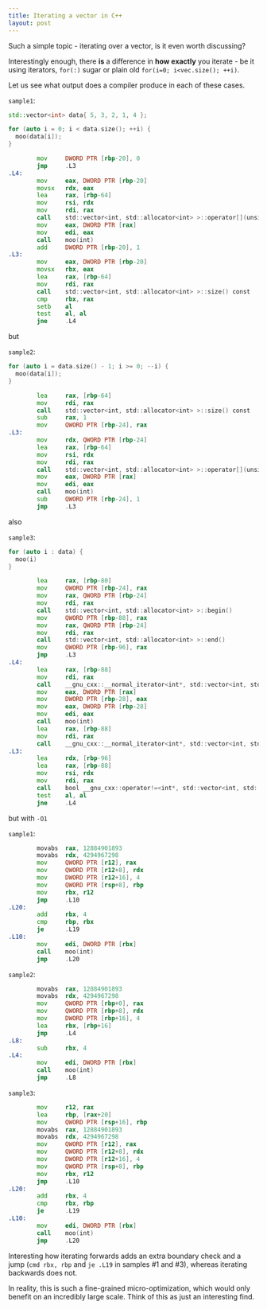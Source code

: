 ```yaml
---
title: Iterating a vector in C++
layout: post
---
```


Such a simple topic - iterating over a vector, is it even worth discussing?

Interestingly enough, there **is** a difference in **how exactly** you iterate - be it using iterators, `for(:)` sugar or plain old `for(i=0; i<vec.size(); ++i)`.

Let us see what output does a compiler produce in each of these cases.

`sample1`:

```cpp
std::vector<int> data{ 5, 3, 2, 1, 4 };

for (auto i = 0; i < data.size(); ++i) {
  moo(data[i]);
}
```

```asm
        mov     DWORD PTR [rbp-20], 0
        jmp     .L3
.L4:
        mov     eax, DWORD PTR [rbp-20]
        movsx   rdx, eax
        lea     rax, [rbp-64]
        mov     rsi, rdx
        mov     rdi, rax
        call    std::vector<int, std::allocator<int> >::operator[](unsigned long)
        mov     eax, DWORD PTR [rax]
        mov     edi, eax
        call    moo(int)
        add     DWORD PTR [rbp-20], 1
.L3:
        mov     eax, DWORD PTR [rbp-20]
        movsx   rbx, eax
        lea     rax, [rbp-64]
        mov     rdi, rax
        call    std::vector<int, std::allocator<int> >::size() const
        cmp     rbx, rax
        setb    al
        test    al, al
        jne     .L4
```

but

`sample2`:

```cpp
for (auto i = data.size() - 1; i >= 0; --i) {
  moo(data[i]);
}
```

```asm
        lea     rax, [rbp-64]
        mov     rdi, rax
        call    std::vector<int, std::allocator<int> >::size() const
        sub     rax, 1
        mov     QWORD PTR [rbp-24], rax
.L3:
        mov     rdx, QWORD PTR [rbp-24]
        lea     rax, [rbp-64]
        mov     rsi, rdx
        mov     rdi, rax
        call    std::vector<int, std::allocator<int> >::operator[](unsigned long)
        mov     eax, DWORD PTR [rax]
        mov     edi, eax
        call    moo(int)
        sub     QWORD PTR [rbp-24], 1
        jmp     .L3
```

also

`sample3`:

```cpp
for (auto i : data) {
  moo(i)
}
```

```asm
        lea     rax, [rbp-80]
        mov     QWORD PTR [rbp-24], rax
        mov     rax, QWORD PTR [rbp-24]
        mov     rdi, rax
        call    std::vector<int, std::allocator<int> >::begin()
        mov     QWORD PTR [rbp-88], rax
        mov     rax, QWORD PTR [rbp-24]
        mov     rdi, rax
        call    std::vector<int, std::allocator<int> >::end()
        mov     QWORD PTR [rbp-96], rax
        jmp     .L3
.L4:
        lea     rax, [rbp-88]
        mov     rdi, rax
        call    __gnu_cxx::__normal_iterator<int*, std::vector<int, std::allocator<int> > >::operator*() const
        mov     eax, DWORD PTR [rax]
        mov     DWORD PTR [rbp-28], eax
        mov     eax, DWORD PTR [rbp-28]
        mov     edi, eax
        call    moo(int)
        lea     rax, [rbp-88]
        mov     rdi, rax
        call    __gnu_cxx::__normal_iterator<int*, std::vector<int, std::allocator<int> > >::operator++()
.L3:
        lea     rdx, [rbp-96]
        lea     rax, [rbp-88]
        mov     rsi, rdx
        mov     rdi, rax
        call    bool __gnu_cxx::operator!=<int*, std::vector<int, std::allocator<int> > >(__gnu_cxx::__normal_iterator<int*, std::vector<int, std::allocator<int> > > const&, __gnu_cxx::__normal_iterator<int*, std::vector<int, std::allocator<int> > > const&)
        test    al, al
        jne     .L4
```

but with `-O1`

`sample1`:

```asm
        movabs  rax, 12884901893
        movabs  rdx, 4294967298
        mov     QWORD PTR [r12], rax
        mov     QWORD PTR [r12+8], rdx
        mov     DWORD PTR [r12+16], 4
        mov     QWORD PTR [rsp+8], rbp
        mov     rbx, r12
        jmp     .L10
.L20:
        add     rbx, 4
        cmp     rbp, rbx
        je      .L19
.L10:
        mov     edi, DWORD PTR [rbx]
        call    moo(int)
        jmp     .L20
```

`sample2`:

```asm
        movabs  rax, 12884901893
        movabs  rdx, 4294967298
        mov     QWORD PTR [rbp+0], rax
        mov     QWORD PTR [rbp+8], rdx
        mov     DWORD PTR [rbp+16], 4
        lea     rbx, [rbp+16]
        jmp     .L4
.L8:
        sub     rbx, 4
.L4:
        mov     edi, DWORD PTR [rbx]
        call    moo(int)
        jmp     .L8
```

`sample3`:

```asm
        mov     r12, rax
        lea     rbp, [rax+20]
        mov     QWORD PTR [rsp+16], rbp
        movabs  rax, 12884901893
        movabs  rdx, 4294967298
        mov     QWORD PTR [r12], rax
        mov     QWORD PTR [r12+8], rdx
        mov     DWORD PTR [r12+16], 4
        mov     QWORD PTR [rsp+8], rbp
        mov     rbx, r12
        jmp     .L10
.L20:
        add     rbx, 4
        cmp     rbx, rbp
        je      .L19
.L10:
        mov     edi, DWORD PTR [rbx]
        call    moo(int)
        jmp     .L20
```

Interesting how iterating forwards adds an extra boundary check and a jump (`cmd rbx, rbp` and `je .L19` in samples #1 and #3),
whereas iterating backwards does not.

In reality, this is such a fine-grained micro-optimization, which would only benefit on an incredibly large scale.
Think of this as just an interesting find.